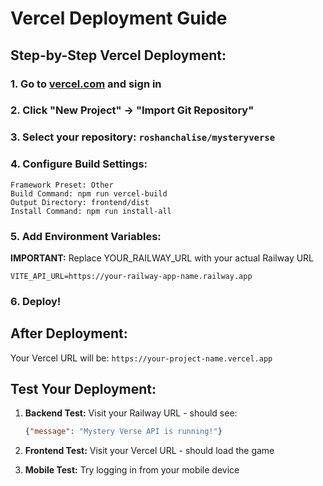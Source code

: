 # Vercel Deployment Guide

## Step-by-Step Vercel Deployment:

### 1. Go to [vercel.com](https://vercel.com) and sign in

### 2. Click "New Project" → "Import Git Repository"

### 3. Select your repository: `roshanchalise/mysteryverse`

### 4. Configure Build Settings:
```
Framework Preset: Other
Build Command: npm run vercel-build
Output Directory: frontend/dist
Install Command: npm run install-all
```

### 5. Add Environment Variables:
**IMPORTANT:** Replace YOUR_RAILWAY_URL with your actual Railway URL

```env
VITE_API_URL=https://your-railway-app-name.railway.app
```

### 6. Deploy!

## After Deployment:

Your Vercel URL will be: `https://your-project-name.vercel.app`

## Test Your Deployment:

1. **Backend Test:** Visit your Railway URL - should see:
   ```json
   {"message": "Mystery Verse API is running!"}
   ```

2. **Frontend Test:** Visit your Vercel URL - should load the game

3. **Mobile Test:** Try logging in from your mobile device